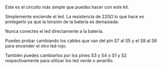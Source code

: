 Este es el circuito más simple que puedes hacer con este kit.

Simplemente enciende el led. La resistencia de 220$\Omega$ lo que hace es protegerlo ya que la tensión de la batería es demasiada.

Nunca conectes el led directamente a la batería.

Puedes probar cambiando los cables que van del pin S7 al S5 y el S8 al S6 para encender el otro led rojo.

También puedes cambiarlos por los pines S3 y S4 o S1 y S2 respectivamente para utilizar los led verde o amarillo.
